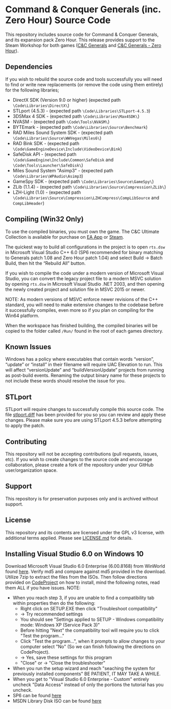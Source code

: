 
# Command & Conquer Generals (inc. Zero Hour) Source Code

This repository includes source code for Command & Conquer Generals, and its expansion pack Zero Hour. This release provides support to the Steam Workshop for both games ([C&C Generals](https://steamcommunity.com/workshop/browse/?appid=2229870) and [C&C Generals - Zero Hour](https://steamcommunity.com/workshop/browse/?appid=2732960)).


## Dependencies

If you wish to rebuild the source code and tools successfully you will need to find or write new replacements (or remove the code using them entirely) for the following libraries;

- DirectX SDK (Version 9.0 or higher) (expected path `\Code\Libraries\DirectX\`)
- STLport (4.5.3) - (expected path `\Code\Libraries\STLport-4.5.3`)
- 3DSMax 4 SDK - (expected path `\Code\Libraries\Max4SDK\`)
- NVASM - (expected path `\Code\Tools\NVASM\`)
- BYTEmark - (expected path `\Code\Libraries\Source\Benchmark`)
- RAD Miles Sound System SDK - (expected path `\Code\Libraries\Source\WWVegas\Miles6\`)
- RAD Bink SDK - (expected path `\Code\GameEngineDevice\Include\VideoDevice\Bink`)
- SafeDisk API - (expected path `\Code\GameEngine\Include\Common\SafeDisk` and `\Code\Tools\Launcher\SafeDisk\`)
- Miles Sound System "Asimp3" - (expected path `\Code\Libraries\WPAudio\Asimp3`)
- GameSpy SDK - (expected path `\Code\Libraries\Source\GameSpy\`)
- ZLib (1.1.4) - (expected path `\Code\Libraries\Source\Compression\ZLib\`)
- LZH-Light (1.0) - (expected path `\Code\Libraries\Source\Compression\LZHCompress\CompLibSource` and `CompLibHeader`)


## Compiling (Win32 Only)

To use the compiled binaries, you must own the game. The C&C Ultimate Collection is available for purchase on [EA App](https://www.ea.com/en-gb/games/command-and-conquer/command-and-conquer-the-ultimate-collection/buy/pc) or [Steam](https://store.steampowered.com/bundle/39394/Command__Conquer_The_Ultimate_Collection/).

The quickest way to build all configurations in the project is to open `rts.dsw` in Microsoft Visual Studio C++ 6.0 (SP6 recommended for binary matching to Generals patch 1.08 and Zero Hour patch 1.04) and select Build -> Batch Build, then hit the “Rebuild All” button.

If you wish to compile the code under a modern version of Microsoft Visual Studio, you can convert the legacy project file to a modern MSVC solution by opening `rts.dsw` in Microsoft Visual Studio .NET 2003, and then opening the newly created project and solution file in MSVC 2015 or newer.

NOTE: As modern versions of MSVC enforce newer revisions of the C++ standard, you will need to make extensive changes to the codebase before it successfully compiles, even more so if you plan on compiling for the Win64 platform.

When the workspace has finished building, the compiled binaries will be copied to the folder called `/Run/` found in the root of each games directory. 


## Known Issues

Windows has a policy where executables that contain words “version”, “update” or “install” in their filename will require UAC Elevation to run. This will affect “versionUpdate” and “buildVersionUpdate” projects from running as post-build events. Renaming the output binary name for these projects to not include these words should resolve the issue for you.


## STLport
STLport will require changes to successfully compile this source code. The file [stlport.diff](stlport.diff) has been provided for you so you can review and apply these changes. Please make sure you are using STLport 4.5.3 before attempting to apply the patch.


## Contributing

This repository will not be accepting contributions (pull requests, issues, etc). If you wish to create changes to the source code and encourage collaboration, please create a fork of the repository under your GitHub user/organization space.


## Support

This repository is for preservation purposes only and is archived without support. 


## License

This repository and its contents are licensed under the GPL v3 license, with additional terms applied. Please see [LICENSE.md](LICENSE.md) for details.

## Installing Visual Studio 6.0 on Windows 10

Download Microsoft Visual Studio 6.0 Enterprise (6.00.8168) from WinWorld found [here](https://winworldpc.com/product/microsoft-visual-stu/60).
Verify md5 and compare against md5 provided in the download.
Utilize 7zip to extract the files from the ISOs.
Then follow directions provided on [CodeProject](https://www.codeproject.com/Articles/1191047/Install-Visual-Studio-6-0-on-Windows-10) on how to install, mind the following notes, read them ALL if you have issues.
NOTE: 
  - When you reach step 3, if you are unable to find a compatibility tab within properties then do the following:
    - Right click on SETUP.EXE then click "Troubleshoot compatibility"
    - -> Try recommended settings
    - You should see "Settings applied to SETUP - Windows compatibility mode: Windows XP (Service Pack 3)"
    - Before hitting "Next" the compatibility tool will require you to click "Test the program..."
    - Click "Test the program...", when it prompts to allow changes to your computer select "No" (So we can finish following the directions on CodeProject).
    - -> Yes, save these settings for this program
    - "Close" or -> "Close the troubleshooter"
  - When you run the setup wizard and reach "seaching the system for previously installed components" BE PATIENT, IT MAY TAKE A WHILE.
  - When you get to "Visual Studio 6.0 Enterprise - Custom" entirely uncheck "Data Access" instead of only the portions the tutorial has you uncheck.
  - SP6 can be found [here](https://web.archive.org/web/20200812041814/http://download.microsoft.com/download/f/0/3/f03c202d-1ce4-4267-9393-a8a4b400a982/Vs6sp6B.exe)
  - MSDN Library Disk ISO can be found [here](https://archive.org/details/microsoft-visual-studio-6.0-msdn-library-disc-1)
